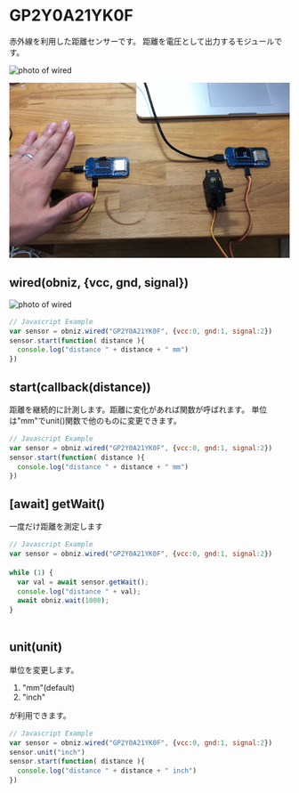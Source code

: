 # GP2Y0A21YK0F
赤外線を利用した距離センサーです。
距離を電圧として出力するモジュールです。

![photo of wired](image.jpg)

![photo of wired](image.gif)

## wired(obniz, {vcc, gnd, signal})

![photo of wired](wired.png)
```javascript
// Javascript Example
var sensor = obniz.wired("GP2Y0A21YK0F", {vcc:0, gnd:1, signal:2})
sensor.start(function( distance ){
  console.log("distance " + distance + " mm")
})
```

## start(callback(distance))
距離を継続的に計測します。距離に変化があれば関数が呼ばれます。
単位は"mm"でunit()関数で他のものに変更できます。
```javascript
// Javascript Example
var sensor = obniz.wired("GP2Y0A21YK0F", {vcc:0, gnd:1, signal:2})
sensor.start(function( distance ){
  console.log("distance " + distance + " mm")
})
```

## [await] getWait()
一度だけ距離を測定します

```javascript
// Javascript Example
var sensor = obniz.wired("GP2Y0A21YK0F", {vcc:0, gnd:1, signal:2})

while (1) {
  var val = await sensor.getWait();
  console.log("distance " + val);
  await obniz.wait(1000);
}
    
```
    
    
    
## unit(unit)
単位を変更します。

1. "mm"(default)
2. "inch"

が利用できます。

```javascript
// Javascript Example
var sensor = obniz.wired("GP2Y0A21YK0F", {vcc:0, gnd:1, signal:2})
sensor.unit("inch")
sensor.start(function( distance ){
  console.log("distance " + distance + " inch")
})
```